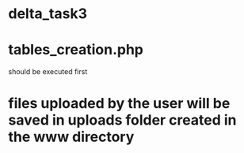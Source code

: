 # delta_task3
# tables_creation.php
should be executed first
# files uploaded by the user will be saved in uploads folder created in the www directory
